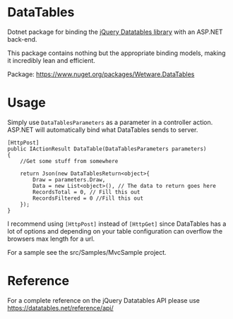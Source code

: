 # DataTables
Dotnet package for binding the [jQuery Datatables library](https://datatables.net) with an ASP.NET back-end.

This package contains nothing but the appropriate binding models, making it incredibly lean and efficient.

Package: https://www.nuget.org/packages/Wetware.DataTables

# Usage

Simply use `DataTablesParameters` as a parameter in a controller action. ASP.NET will automatically bind what DataTables sends to server.

    [HttpPost]
    public IActionResult DataTable(DataTablesParameters parameters)
    {
        //Get some stuff from somewhere 

        return Json(new DataTablesReturn<object>{
            Draw = parameters.Draw,
            Data = new List<object>(), // The data to return goes here
            RecordsTotal = 0, // Fill this out
            RecordsFiltered = 0 //Fill this out
        });
    }

I recommend using `[HttpPost]` instead of `[HttpGet]` since DataTables has a lot of options and depending on your table configuration can overflow the browsers max length for a url.

For a sample see the src/Samples/MvcSample project.

# Reference
For a complete reference on the jQuery Datatables API please use https://datatables.net/reference/api/
